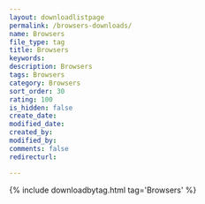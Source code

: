 ```yaml
---
layout: downloadlistpage
permalink: /browsers-downloads/
name: Browsers
file_type: tag
title: Browsers
keywords:
description: Browsers
tags: Browsers
category: Browsers
sort_order: 30
rating: 100
is_hidden: false
create_date:
modified_date:
created_by:
modified_by:
comments: false
redirecturl:

---
```

 {% include downloadbytag.html tag='Browsers' %}
